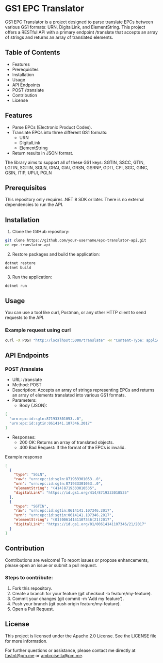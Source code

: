 # GS1 EPC Translator

GS1 EPC Translator is a project designed to parse translate EPCs between various GS1 formats: URN, DigitalLink, and ElementString. This project offers a RESTful API with a primary endpoint /translate that accepts an array of strings and returns an array of translated elements.

## Table of Contents

- Features
- Prerequisites
- Installation
- Usage
- API Endpoints
- POST /translate
- Contribution
- License

## Features
- Parse EPCs (Electronic Product Codes).
- Translate EPCs into three different GS1 formats:
  - URN
  - DigitalLink
  - ElementString
- Return results in JSON format.

The library aims to support all of these GS1 keys:
SGTIN, SSCC, GTIN, LGTIN, SGTIN, SGLN, GRAI, GIAI, GRSN, GSRNP, GDTI, CPI, SGC, GINC, GSIN, ITIP, UPUI, PGLN

## Prerequisites

This repository only requires .NET 8 SDK or later. There is no external dependencies to run the API.

##  Installation

1. Clone the GitHub repository:

```sh
git clone https://github.com/your-username/epc-translator-api.git
cd epc-translator-api
```

2. Restore packages and build the application:

```sh
dotnet restore
dotnet build
```

3. Run the application:

```sh
dotnet run
```

## Usage
You can use a tool like curl, Postman, or any other HTTP client to send requests to the API.

### Example request using curl

```sh
curl -X POST "http://localhost:5000/translate" -H "Content-Type: application/json" -d '["urn:epc:id:sgln:871933301053..0"]'
```

## API Endpoints

### POST /translate

- URL: /translate
- Method: POST
- Description: Accepts an array of strings representing EPCs and returns an array of elements translated into various GS1 formats.
- Parameters:
  - Body (JSON):
```json
[
  "urn:epc:id:sgln:871933301053..0",
  "urn:epc:id:sgtin:0614141.107346.2017"
]
```
- Responses:
  - 200 OK: Returns an array of translated objects.
  - 400 Bad Request: If the format of the EPCs is invalid.

Example response
```json
[
  {
    "type": "SGLN",
    "raw": "urn:epc:id:sgln:871933301053..0",
    "urn": "urn:epc:id:sgln:871933301053..0",
    "elementString": "(414)8719333010535",
    "digitalLink": "https://id.gs1.org/414/8719333010535"
  },
  {
    "type": "SGTIN",
    "raw": "urn:epc:id:sgtin:0614141.107346.2017",
    "urn": "urn:epc:id:sgtin:0614141.107346.2017",
    "elementString": "(01)00614141107346(21)2017",
    "digitalLink": "https://id.gs1.org/01/00614141107346/21/2017"
  }
]
```

## Contribution

Contributions are welcome! To report issues or propose enhancements, please open an issue or submit a pull request.

### Steps to contribute:

1. Fork this repository.
2. Create a branch for your feature (git checkout -b feature/my-feature).
3. Commit your changes (git commit -m 'Add my feature').
4. Push your branch (git push origin feature/my-feature).
5. Open a Pull Request.


## License
This project is licensed under the Apache 2.0 License. See the LICENSE file for more information.

For further questions or assistance, please contact me directly at fastnt@pm.me or ambroise.la@pm.me.
